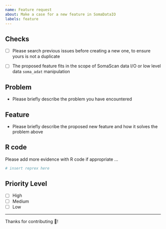 ```yaml
---
name: Feature request
about: Make a case for a new feature in SomaDataIO
labels: feature
---
```


## Checks
- [ ] Please search previous issues before creating a new
  one, to ensure yours is not a duplicate
- [ ] The proposed feature fits in the scope of SomaScan
  data I/O or low level data `soma_adat` manipulation


## Problem
- Please briefly describe the problem you have encountered


## Feature
- Please briefly describe the proposed new feature and
  how it solves the problem above


## R code
Please add more evidence with R code if appropriate ...

```r
# insert reprex here
```

## Priority Level
- [ ] High
- [ ] Medium
- [ ] Low

-------

Thanks for contributing :partying_face:!
